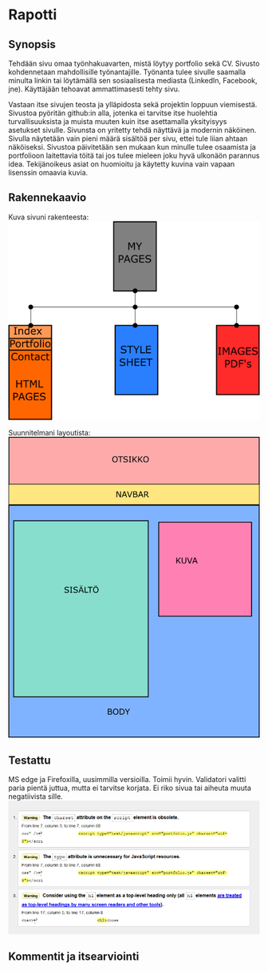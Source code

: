 # Rapotti
## Synopsis
Tehdään sivu omaa työnhakuavarten, mistä löytyy portfolio sekä CV. Sivusto kohdennetaan mahdollisille työnantajille. Työnanta tulee sivulle saamalla minulta linkin tai löytämällä sen sosiaalisesta mediasta (LinkedIn, Facebook, jne). Käyttäjään tehoavat ammattimasesti tehty sivu.

Vastaan itse sivujen teosta ja ylläpidosta sekä projektin loppuun viemisestä. Sivustoa pyöritän github:in alla, jotenka ei tarvitse itse huolehtia turvallisuuksista ja muista muuten kuin itse asettamalla yksityisyys asetukset sivulle. Sivunsta on yritetty tehdä näyttävä ja modernin näköinen. Sivulla näytetään vain pieni määrä sisältöä per sivu, ettei tule liian ahtaan näköiseksi. Sivustoa päivitetään sen mukaan kun minulle tulee osaamista ja portfolioon laitettavia töitä tai jos tulee mieleen joku hyvä ulkonäön parannus idea. Tekijänoikeus asiat on huomioitu ja käytetty kuvina vain vapaan lisenssin omaavia kuvia.

## Rakennekaavio
Kuva sivuni rakenteesta:
![rakenne](/images/rakenne.png)

Suunnitelmani layoutista:
![Layout](/images/Layout.png)

## Testattu
MS edge ja Firefoxilla, uusimmilla versioilla. Toimii hyvin. Validatori valitti paria pientä juttua, mutta ei tarvitse korjata. Ei riko sivua tai aiheuta muuta negatiivista sille.
![Validator](/images/validator.PNG)

## Kommentit ja itsearviointi
